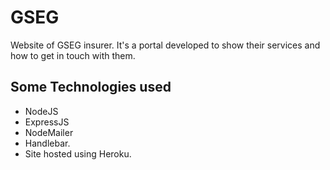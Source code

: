 # GSEG
Website of GSEG insurer. It's a portal developed to show their services and how to get in touch with them.

## Some Technologies used
* NodeJS
* ExpressJS
* NodeMailer
* Handlebar. 
* Site hosted using Heroku.
